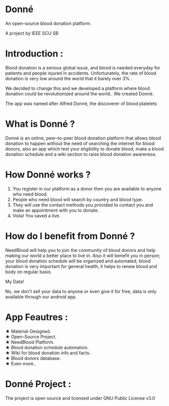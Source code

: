 # Donné

An open-source blood donation platform.

A project by IEEE SCU SB 


# Introduction :

Blood donation is a serious global issue, and blood is needed everyday for patients and people injured in accidents. Unfortunately, the rate of blood donation is very low around the world that it barely over 3% .

We decided to change this and we developed a platform where blood donation could be revolutionized around the world.. 
We created Donné.

The app was named after Alfred Donné, the discoverer of blood platelets 

# What is Donné ?

Donné is an online, peer-to-peer blood donation platform that allows blood donation to happen without the need of searching the internet for blood donors, also an app which test your eligibility to donate blood, make a blood donation schedule and a wiki section to raise blood donation awareness.


# How Donné works ?

1) You register in our platform as a donor then you are available to anyone who need blood.
2) People who need blood will search by country and blood type.
3) They will use the contact methods you provided to contact you and make an appointment with you to donate.
4) Voila! You saved a live.


# How do I benefit from Donné ?

NeedBlood will help you to join the community of blood donors and help making our world a better place to live in. Also it will benefit you in person; your blood donation schedule will be organized and automated, blood donation is very important for general health, it helps to renew blood and body on regular basis.

My Data!

No, we don't sell your data to anyone or even give it for free, data is only available through our android app.


# App Feautres :

★ Material-Designed.   
★ Open-Source Project.  
★ NeedBlood Platform.   
★ Blood donation schedule automation.   
★ Wiki for blood donation info and facts.   
★ Blood donors database.   
★ Even more..   


# Donné Project :

The project is open source and licensed under GNU Public License v3.0
